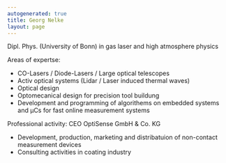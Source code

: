 ```yaml
---
autogenerated: true
title: Georg Nelke
layout: page
---
```


Dipl. Phys. (University of Bonn) in gas laser and high atmosphere
physics

Areas of expertse:

  - CO-Lasers / Diode-Lasers / Large optical telescopes
  - Activ optical systems (Lidar / Laser induced thermal waves)
  - Optical design
  - Optomecanical design for precision tool buildung
  - Development and programming of algorithems on embedded systems and
    µCs for fast online measurement systems

Professional activity: CEO OptiSense GmbH & Co. KG

  - Development, production, marketing and distribatuion of non-contact
    measurement devices
  - Consulting activities in coating industry
